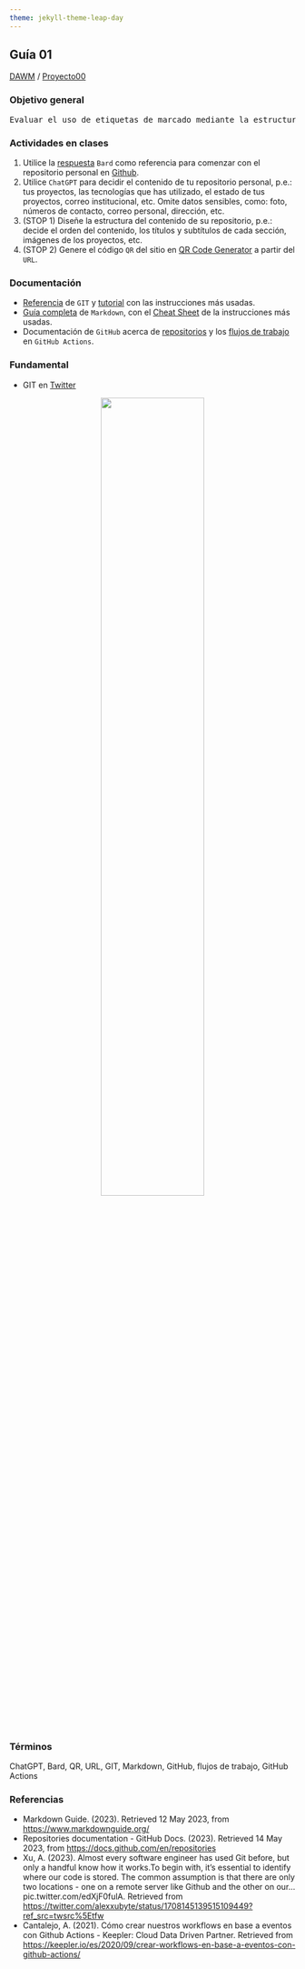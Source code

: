 ```yaml
---
theme: jekyll-theme-leap-day
---
```


## Guía 01

[DAWM](/DAWM/) / [Proyecto00](/DAWM/proyectos/2024/proyecto00)

<link href="styles/mystyle.css" rel="stylesheet" />

### Objetivo general

<pre class="objective">
Evaluar el uso de etiquetas de marcado mediante la estructuración de un repositorio personal en GitHub para la creación una identidad digital que facilite la presentación de sus habilidades y proyectos de manera clara y accesible
</pre>

### Actividades en clases

1. Utilice la [respuesta](bard/guia01-bard01.pdf) `Bard` como referencia para comenzar con el repositorio personal en [Github](https://github.com/).
2. Utilice `ChatGPT` para decidir el contenido de tu repositorio personal, p.e.: tus proyectos, las tecnologías que has utilizado, el estado de tus proyectos, correo institucional, etc. Omite datos sensibles, como: foto, números de contacto, correo personal, dirección, etc.
3. (STOP 1) Diseñe la estructura del contenido de su repositorio, p.e.: decide el orden del contenido, los títulos y subtítulos de cada sección, imágenes de los proyectos, etc.
4. (STOP 2) Genere el código `QR` del sitio en [QR Code Generator](https://br.qr-code-generator.com/) a partir del `URL`.

### Documentación

* [Referencia](https://git-scm.com/docs) de `GIT` y [tutorial](https://www.edureka.co/blog/git-tutorial/) con las instrucciones más usadas.
* [Guía completa](https://www.markdownguide.org/) de `Markdown`, con el [Cheat Sheet](https://www.markdownguide.org/cheat-sheet/) de la instrucciones más usadas.
* Documentación de `GitHub` acerca de [repositorios](https://docs.github.com/es/repositories) y los [flujos de trabajo](https://docs.github.com/es/actions) en `GitHub Actions`.

### Fundamental

* GIT en [Twitter](https://twitter.com/alexxubyte/status/1708145139515109449)

<p style="text-align: center;">
<img src="https://pbs.twimg.com/media/F7SM78-bgAAKd6h?format=jpg&name=900x900" width="60%">
</p>

### Términos

ChatGPT, Bard, QR, URL, GIT, Markdown, GitHub, flujos de trabajo, GitHub Actions

### Referencias

* Markdown Guide. (2023). Retrieved 12 May 2023, from https://www.markdownguide.org/
* Repositories documentation - GitHub Docs. (2023). Retrieved 14 May 2023, from https://docs.github.com/en/repositories
* Xu, A. (2023). Almost every software engineer has used Git before, but only a handful know how it works.To begin with, it’s essential to identify where our code is stored. The common assumption is that there are only two locations - one on a remote server like Github and the other on our... pic.twitter.com/edXjF0fulA. Retrieved from https://twitter.com/alexxubyte/status/1708145139515109449?ref_src=twsrc%5Etfw
* Cantalejo, A. (2021). Cómo crear nuestros workflows en base a eventos con Github Actions - Keepler: Cloud Data Driven Partner. Retrieved from https://keepler.io/es/2020/09/crear-workflows-en-base-a-eventos-con-github-actions/